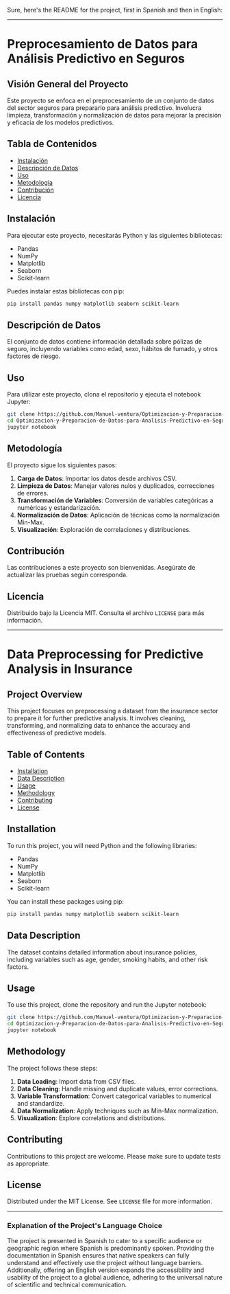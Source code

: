Sure, here's the README for the project, first in Spanish and then in English:

---

# Preprocesamiento de Datos para Análisis Predictivo en Seguros

## Visión General del Proyecto
Este proyecto se enfoca en el preprocesamiento de un conjunto de datos del sector seguros para prepararlo para análisis predictivo. Involucra limpieza, transformación y normalización de datos para mejorar la precisión y eficacia de los modelos predictivos.

## Tabla de Contenidos
- [Instalación](#instalación)
- [Descripción de Datos](#descripción-de-datos)
- [Uso](#uso)
- [Metodología](#metodología)
- [Contribución](#contribución)
- [Licencia](#licencia)

## Instalación
Para ejecutar este proyecto, necesitarás Python y las siguientes bibliotecas:
- Pandas
- NumPy
- Matplotlib
- Seaborn
- Scikit-learn

Puedes instalar estas bibliotecas con pip:
```bash
pip install pandas numpy matplotlib seaborn scikit-learn
```

## Descripción de Datos
El conjunto de datos contiene información detallada sobre pólizas de seguro, incluyendo variables como edad, sexo, hábitos de fumado, y otros factores de riesgo.

## Uso
Para utilizar este proyecto, clona el repositorio y ejecuta el notebook Jupyter:
```bash
git clone https://github.com/Manuel-ventura/Optimizacion-y-Preparacion-de-Datos-para-Analisis-Predictivo-en-Seguros.git
cd Optimizacion-y-Preparacion-de-Datos-para-Analisis-Predictivo-en-Seguros
jupyter notebook
```

## Metodología
El proyecto sigue los siguientes pasos:
1. **Carga de Datos**: Importar los datos desde archivos CSV.
2. **Limpieza de Datos**: Manejar valores nulos y duplicados, correcciones de errores.
3. **Transformación de Variables**: Conversión de variables categóricas a numéricas y estandarización.
4. **Normalización de Datos**: Aplicación de técnicas como la normalización Min-Max.
5. **Visualización**: Exploración de correlaciones y distribuciones.

## Contribución
Las contribuciones a este proyecto son bienvenidas. Asegúrate de actualizar las pruebas según corresponda.

## Licencia
Distribuido bajo la Licencia MIT. Consulta el archivo `LICENSE` para más información.

---

# Data Preprocessing for Predictive Analysis in Insurance

## Project Overview
This project focuses on preprocessing a dataset from the insurance sector to prepare it for further predictive analysis. It involves cleaning, transforming, and normalizing data to enhance the accuracy and effectiveness of predictive models.

## Table of Contents
- [Installation](#installation)
- [Data Description](#data-description)
- [Usage](#usage)
- [Methodology](#methodology)
- [Contributing](#contributing)
- [License](#license)

## Installation
To run this project, you will need Python and the following libraries:
- Pandas
- NumPy
- Matplotlib
- Seaborn
- Scikit-learn

You can install these packages using pip:
```bash
pip install pandas numpy matplotlib seaborn scikit-learn
```

## Data Description
The dataset contains detailed information about insurance policies, including variables such as age, gender, smoking habits, and other risk factors.

## Usage
To use this project, clone the repository and run the Jupyter notebook:
```bash
git clone https://github.com/Manuel-ventura/Optimizacion-y-Preparacion-de-Datos-para-Analisis-Predictivo-en-Seguros.git
cd Optimizacion-y-Preparacion-de-Datos-para-Analisis-Predictivo-en-Seguros
jupyter notebook
```

## Methodology
The project follows these steps:
1. **Data Loading**: Import data from CSV files.
2. **Data Cleaning**: Handle missing and duplicate values, error corrections.
3. **Variable Transformation**: Convert categorical variables to numerical and standardize.
4. **Data Normalization**: Apply techniques such as Min-Max normalization.
5. **Visualization**: Explore correlations and distributions.

## Contributing
Contributions to this project are welcome. Please make sure to update tests as appropriate.

## License
Distributed under the MIT License. See `LICENSE` file for more information.

---

### Explanation of the Project's Language Choice
The project is presented in Spanish to cater to a specific audience or geographic region where Spanish is predominantly spoken. Providing the documentation in Spanish ensures that native speakers can fully understand and effectively use the project without language barriers. Additionally, offering an English version expands the accessibility and usability of the project to a global audience, adhering to the universal nature of scientific and technical communication.
